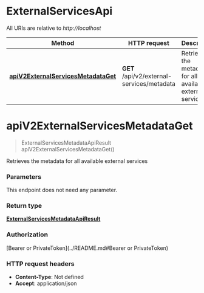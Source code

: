 # ExternalServicesApi

All URIs are relative to *http://localhost*

| Method | HTTP request | Description |
|------------- | ------------- | -------------|
| [**apiV2ExternalServicesMetadataGet**](ExternalServicesApi.md#apiV2ExternalServicesMetadataGet) | **GET** /api/v2/external-services/metadata | Retrieves the metadata for all available external services |


<a name="apiV2ExternalServicesMetadataGet"></a>
# **apiV2ExternalServicesMetadataGet**
> ExternalServicesMetadataApiResult apiV2ExternalServicesMetadataGet()

Retrieves the metadata for all available external services

### Parameters
This endpoint does not need any parameter.

### Return type

[**ExternalServicesMetadataApiResult**](../Models/ExternalServicesMetadataApiResult.md)

### Authorization

[Bearer or PrivateToken](../README.md#Bearer or PrivateToken)

### HTTP request headers

- **Content-Type**: Not defined
- **Accept**: application/json

